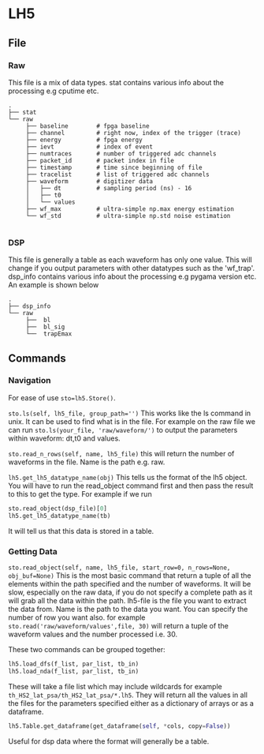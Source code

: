 # LH5

## File

### Raw

This file is a mix of data types. stat contains various info about the processing e.g cputime etc.
```console
.
├── stat    
└── raw
     ├── baseline        # fpga baseline
     ├── channel         # right now, index of the trigger (trace)
     ├── energy          # fpga energy
     ├── ievt            # index of event
     ├── numtraces       # number of triggered adc channels
     ├── packet_id       # packet index in file
     ├── timestamp       # time since beginning of file
     ├── tracelist       # list of triggered adc channels
     ├── waveform        # digitizer data
     │   ├── dt          # sampling period (ns) - 16
     │   ├── t0
     │   └── values      
     ├── wf_max          # ultra-simple np.max energy estimation
     └── wf_std          # ultra-simple np.std noise estimation
     
```

### DSP

This file is generally a table as each waveform has only one value. This will change if you output parameters with other datatypes such as the 'wf_trap'. dsp_info contains various info about the processing e.g pygama version etc. An example is shown below
```console
.
├── dsp_info    
└── raw
     ├──  bl
     ├──  bl_sig
     └──  trapEmax
```

## Commands

### Navigation 

For ease of use `sto=lh5.Store()`.

`sto.ls(self, lh5_file, group_path='')`  This works like the ls command in unix. It can be used to find what is in the file. For example on the raw file we can run `sto.ls(your_file, 'raw/waveform/')` to output the parameters within waveform: dt,t0 and values.

`sto.read_n_rows(self, name, lh5_file)` this will return the number of waveforms in the file. Name is the path e.g. raw.

`lh5.get_lh5_datatype_name(obj)` This tells us the format of the lh5 object. You will have to run the read_object command first and then pass the result to this to get the type. For example if we run 
```py
sto.read_object(dsp_file)[0]
lh5.get_lh5_datatype_name(tb)
```
It will tell us that this data is stored in a table. 

### Getting Data

`sto.read_object(self, name, lh5_file, start_row=0, n_rows=None, obj_buf=None)` This is the most basic command that return a tuple of all the elements within the path specified and the number of waveforms. It will be slow, especially on the raw data, if you do not specify a complete path as it will grab all the data within the path. lh5-file is the file you want to extract the data from. Name is the path to the data you want. You can specify the number of row you want also. for example `sto.read('raw/waveform/values',file, 30)` will return a tuple of the waveform values and the number processed i.e. 30. 


These two commands can be grouped together:
```py
lh5.load_dfs(f_list, par_list, tb_in)
lh5.load_nda(f_list, par_list, tb_in) 
```

These will take a file list which may include wildcards for example `th_HS2_lat_psa/th_HS2_lat_psa/*.lh5`. They will return all the values in all the files for the parameters specified either as a dictionary of arrays or as a dataframe.

```py
lh5.Table.get_dataframe(get_dataframe(self, *cols, copy=False))
```
Useful for dsp data where the format will generally be a table. 



